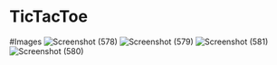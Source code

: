 # TicTacToe

#Images
![Screenshot (578)](https://github.com/Gouri5/TicTacToe/assets/107801534/08ef691c-b497-4465-a45f-8c5e959f42e7)
![Screenshot (579)](https://github.com/Gouri5/TicTacToe/assets/107801534/68285107-0722-4a8c-a901-6ab9a880776d)
![Screenshot (581)](https://github.com/Gouri5/TicTacToe/assets/107801534/5209428e-e1bd-454e-81e2-79ad2013a5fd)
![Screenshot (580)](https://github.com/Gouri5/TicTacToe/assets/107801534/b5e4f8e5-74aa-4404-84bb-721fafdf7a82)


